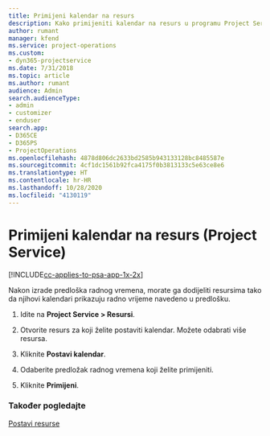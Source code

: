 ```yaml
---
title: Primijeni kalendar na resurs
description: Kako primijeniti kalendar na resurs u programu Project Service
author: rumant
manager: kfend
ms.service: project-operations
ms.custom:
- dyn365-projectservice
ms.date: 7/31/2018
ms.topic: article
ms.author: rumant
audience: Admin
search.audienceType:
- admin
- customizer
- enduser
search.app:
- D365CE
- D365PS
- ProjectOperations
ms.openlocfilehash: 4878d806dc2633bd2585b943133128bc8485587e
ms.sourcegitcommit: 4cf1dc1561b92fca4175f0b3813133c5e63ce8e6
ms.translationtype: HT
ms.contentlocale: hr-HR
ms.lasthandoff: 10/28/2020
ms.locfileid: "4130119"
---
```

# <a name="apply-a-calendar-to-a-resource-project-service"></a>Primijeni kalendar na resurs (Project Service)

[!INCLUDE[cc-applies-to-psa-app-1x-2x](../includes/cc-applies-to-psa-app-1x-2x.md)]

Nakon izrade predloška radnog vremena, morate ga dodijeliti resursima tako da njihovi kalendari prikazuju radno vrijeme navedeno u predlošku.  
  
1.  Idite na **Project Service > Resursi**.  
  
2.  Otvorite resurs za koji želite postaviti kalendar. Možete odabrati više resursa.  
  
3.  Kliknite **Postavi kalendar**.  
  
4.  Odaberite predložak radnog vremena koji želite primijeniti.  
  
5.  Kliknite **Primijeni**.  
  
### <a name="see-also"></a>Također pogledajte  
 [Postavi resurse](../psa/set-up-resources.md)
